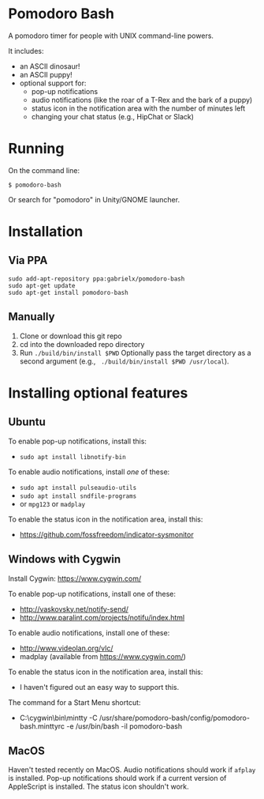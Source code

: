 # Pomodoro Bash

A pomodoro timer for people with UNIX command-line powers.

It includes:
* an ASCII dinosaur!
* an ASCII puppy!
* optional support for:
  * pop-up notifications
  * audio notifications (like the roar of a T-Rex and the bark of a puppy)
  * status icon in the notification area with the number of minutes left
  * changing your chat status (e.g., HipChat or Slack)

# Running

On the command line:
```
$ pomodoro-bash
```

Or search for "pomodoro" in Unity/GNOME launcher.

# Installation

## Via PPA

```
sudo add-apt-repository ppa:gabrielx/pomodoro-bash
sudo apt-get update
sudo apt-get install pomodoro-bash
```

## Manually

1. Clone or download this git repo
1. cd into the downloaded repo directory
1. Run `./build/bin/install $PWD`  Optionally pass the target directory as a second argument (e.g., ` ./build/bin/install $PWD /usr/local`).


# Installing optional features

## Ubuntu

To enable pop-up notifications, install this:
* `sudo apt install libnotify-bin`

To enable audio notifications, install *one* of these:
* `sudo apt install pulseaudio-utils`
* `sudo apt install sndfile-programs`
* or `mpg123` or `madplay`

To enable the status icon in the notification area, install this:
* https://github.com/fossfreedom/indicator-sysmonitor

## Windows with Cygwin

Install Cygwin: https://www.cygwin.com/

To enable pop-up notifications, install one of these:
* http://vaskovsky.net/notify-send/
* http://www.paralint.com/projects/notifu/index.html

To enable audio notifications, install one of these:
* http://www.videolan.org/vlc/
* madplay (available from https://www.cygwin.com/)

To enable the status icon in the notification area, install this:
* I haven't figured out an easy way to support this.

The command for a Start Menu shortcut:
* C:\cygwin\bin\mintty -C /usr/share/pomodoro-bash/config/pomodoro-bash.minttyrc -e /usr/bin/bash -il pomodoro-bash

## MacOS

Haven't tested recently on MacOS.  Audio notifications should work if `afplay` is installed.  Pop-up notifications should work if a current version of AppleScript is installed.  The status icon shouldn't work.
